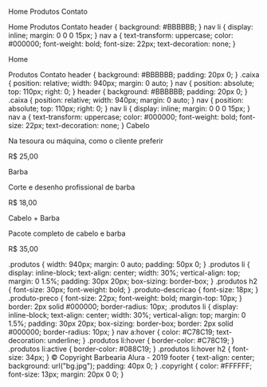 
Home
Produtos
Contato

Home
Produtos
Contato
header { background: #BBBBBB; } nav li { display: inline; margin: 0 0 0 15px; } nav a { text-transform: uppercase; color: #000000; font-weight: bold; font-size: 22px; text-decoration: none; }


Home

Produtos
Contato
header { background: #BBBBBB; padding: 20px 0; } .caixa { position: relative; width: 940px; margin: 0 auto; } nav { position: absolute; top: 110px; right: 0; } header { background: #BBBBBB; padding: 20px 0; } .caixa { position: relative; width: 940px; margin: 0 auto; } nav { position: absolute; top: 110px; right: 0; } nav li { display: inline; margin: 0 0 0 15px; } nav a { text-transform: uppercase; color: #000000; font-weight: bold; font-size: 22px; text-decoration: none; }
Cabelo

Na tesoura ou máquina, como o cliente preferir

R$ 25,00

Barba

Corte e desenho profissional de barba

R$ 18,00

Cabelo + Barba

Pacote completo de cabelo e barba

R$ 35,00

.produtos { width: 940px; margin: 0 auto; padding: 50px 0; } .produtos li { display: inline-block; text-align: center; width: 30%; vertical-align: top; margin: 0 1.5%; padding: 30px 20px; box-sizing: border-box; } .produtos h2 { font-size: 30px; font-weight: bold; } .produto-descricao { font-size: 18px; } .produto-preco { font-size: 22px; font-weight: bold; margin-top: 10px; } border: 2px solid #000000; border-radius: 10px; .produtos li { display: inline-block; text-align: center; width: 30%; vertical-align: top; margin: 0 1.5%; padding: 30px 20px; box-sizing: border-box; border: 2px solid #000000; border-radius: 10px; } nav a:hover { color: #C78C19; text-decoration: underline; } .produtos li:hover { border-color: #C78C19; } .produtos li:active { border-color: #088C19; } .produtos li:hover h2 { font-size: 34px; } 
© Copyright Barbearia Alura - 2019
footer { text-align: center; background: url("bg.jpg"); padding: 40px 0; } .copyright { color: #FFFFFF; font-size: 13px; margin: 20px 0 0; }

